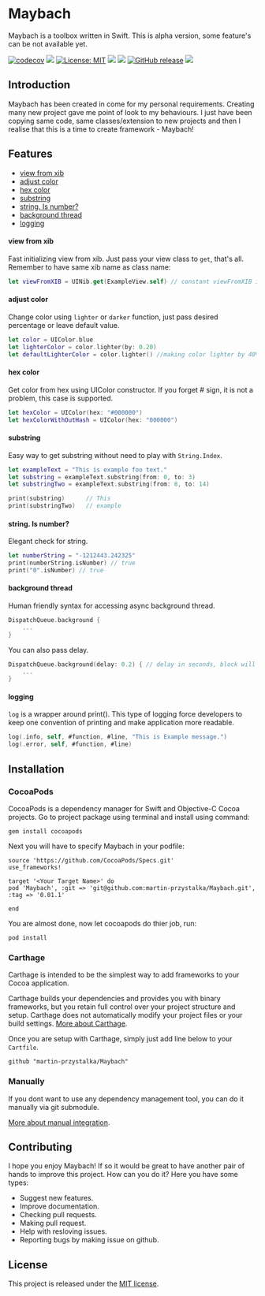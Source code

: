 # Maybach
Maybach is a toolbox written in Swift. This is alpha version, some feature's can be not available yet.

<p>

[![codecov](https://codecov.io/gh/martin-przystalka/Maybach/branch/master/graph/badge.svg)](https://codecov.io/gh/r-lib/objectable)
<a href="https://codeclimate.com/github/martin-przystalka/Maybach/maintainability"><img src="https://api.codeclimate.com/v1/badges/46dadcf02d64660c82a1/maintainability" /></a>
[![License: MIT](https://img.shields.io/badge/License-MIT-yellow.svg)](https://opensource.org/licenses/MIT)
<img src="https://travis-ci.com/martin-przystalka/Maybach.svg?branch=master" />
<img src="https://img.shields.io/badge/Carthage-compatible-brightgreen.svg" />
[![GitHub release](https://img.shields.io/github/release/martin-przystalka/Maybach.svg)](https://github.com/martin-przystalka/Maybach/releases)
<a href="https://martin-przystalka.github.io/Maybach/"><img src="https://img.shields.io/badge/Documentation-%F0%9F%91%8D-blue.svg" /></a>


</p>

## Introduction
Maybach has been created in come for my personal requirements. Creating many new project gave me point of look to my behaviours. I just have been copying same code, same classes/extension to new projects and then I realise that this is a time to create framework - Maybach!

## Features

- [view from xib](#view-from-xib)
- [adjust color](#adjust-color)
- [hex color](#hex-color)
- [substring](#substring)
- [string. Is number?](#string-is-number)
- [background thread](#background-thread)
- [logging](#logging)

#### view from xib
Fast initializing view from xib. Just pass your view class to `get`, that's all. Remember to have same xib name as class name:

```swift
let viewFromXIB = UINib.get(ExampleView.self) // constant viewFromXIB is type of ExampleView.
```

#### adjust color
Change color using `lighter` or `darker` function, just pass desired percentage or leave default value.

```swift
let color = UIColor.blue
let lighterColor = color.lighter(by: 0.20)
let defaultLighterColor = color.lighter() //making color lighter by 40%
```

#### hex color
Get color from hex using UIColor constructor. If you forget # sign, it is not a problem, this case is supported.

```swift
let hexColor = UIColor(hex: "#000000")
let hexColorWithOutHash = UIColor(hex: "000000")
```

#### substring
Easy way to get substring without need to play with `String.Index`.

```swift
let exampleText = "This is example foo text."
let substring = exampleText.substring(from: 0, to: 3)
let substringTwo = exampleText.substring(from: 8, to: 14)

print(substring)      // This
print(substringTwo)   // example
```

#### string. Is number?
Elegant check for string.

```swift
let numberString = "-1212443.242325"
print(numberString.isNumber) // true
print("0".isNumber) // true
```

#### background thread
Human friendly syntax for accessing async background thread.

```swift
DispatchQueue.background {
    ...
}
```
You can also pass delay.
```swift
DispatchQueue.background(delay: 0.2) { // delay in seconds, block will be executed after 200 milliseconds.
    ...
}
```

#### logging
`log` is a wrapper around print(). This type of logging force developers to keep one convention of printing and make application more readable.

```swift
log(.info, self, #function, #line, "This is Example message.")
log(.error, self, #function, #line)
```

## Installation

### CocoaPods

CocoaPods is a dependency manager for Swift and Objective-C Cocoa projects. Go to project package using terminal and install using command:

`gem install cocoapods`

Next you will have to specify Maybach in your podfile:

```
source 'https://github.com/CocoaPods/Specs.git'
use_frameworks!

target '<Your Target Name>' do
pod 'Maybach', :git => 'git@github.com:martin-przystalka/Maybach.git', :tag => '0.01.1'

end
```

You are almost done, now let cocoapods do thier job, run:

`pod install`


### Carthage

Carthage is intended to be the simplest way to add frameworks to your Cocoa application.

Carthage builds your dependencies and provides you with binary frameworks, but you retain full control over your project structure and setup. Carthage does not automatically modify your project files or your build settings. [More about Carthage](https://github.com/Carthage/Carthage).

Once you are setup with Carthage, simply just add line below to your `Cartfile`.

`github "martin-przystalka/Maybach"`

### Manually

If you dont want to use any dependency management tool, you can do it manually via git submodule.

[More about manual integration](https://www.raywenderlich.com/155150/dependency-management-using-git-submodules).

## Contributing
I hope you enjoy Maybach! If so it would be great to have another pair of hands to improve this project.
How can you do it? Here you have some types:
* Suggest new features.
* Improve documentation.
* Checking pull requests.
* Making pull request.
* Help with resloving issues.
* Reporting bugs by making issue on github.

## License
This project is released under the [MIT license](https://github.com/martin-przystalka/Maybach/blob/master/LICENSE).
